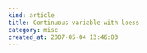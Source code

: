 ```yaml
--- 
kind: article
title: Continuous variable with loess
category: misc
created_at: 2007-05-04 13:46:03
---
```



